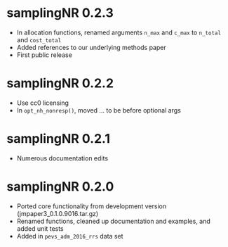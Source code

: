 # samplingNR 0.2.3

* In allocation functions, renamed arguments `n_max` and `c_max` to `n_total` and `cost_total`
* Added references to our underlying methods paper
* First public release

# samplingNR 0.2.2

* Use cc0 licensing
* In `opt_nh_nonresp()`, moved ... to be before optional args

# samplingNR 0.2.1

* Numerous documentation edits

# samplingNR 0.2.0

* Ported core functionality from development version (jmpaper3_0.1.0.9016.tar.gz)
* Renamed functions, cleaned up documentation and examples, and added unit tests
* Added in `pevs_adm_2016_rrs` data set
